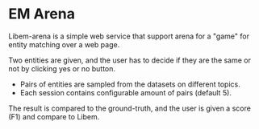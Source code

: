 # EM Arena

Libem-arena is a simple web service that support arena for a "game" for entity matching over a web page.

Two entities are given, and the user has to decide if they are the same or not by clicking yes or no button.
- Pairs of entities are sampled from the datasets on different topics.
- Each session contains configurable amount of pairs (default 5).

The result is compared to the ground-truth, and the user is given a score (F1) and compare to Libem.
